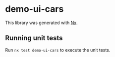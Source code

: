 # demo-ui-cars

This library was generated with [Nx](https://nx.dev).

## Running unit tests

Run `nx test demo-ui-cars` to execute the unit tests.
